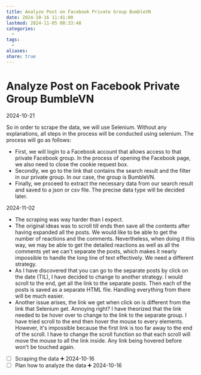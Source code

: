 ```yaml
---
title: Analyze Post on Facebook Private Group BumbleVN
date: 2024-10-16 11:41:00
lastmod: 2024-11-05 00:33:48
categories:
  - 
tags:
  - 
aliases: 
share: true
---
```


# Analyze Post on Facebook Private Group BumbleVN

2024-10-21

So in order to scrape the data, we will use Selenium. Without any explanations, all steps in the process will be conducted using selenium. The process will go as follows:

- First, we will login to a Facebook account that allows access to that private Facebook group. In the process of opening the Facebook page, we also need to close the cookie request box.
- Secondly, we go to the link that contains the search result and the filter in our private group. In our case, the group is BumbleVN.
- Finally, we proceed to extract the necessary data from our search result and saved to a json or csv file. The precise data type will be decided later.

2024-11-02

- The scraping was way harder than I expect.
- The original ideas was to scroll till ends then save all the contents after having expanded all the posts. We would like to be able to get the number of reactions and the comments. Nevertheless, when doing it this way, we may be able to get the detailed reactions as well as all the comments yet we can't separate the posts, which makes it nearly impossible to handle the long line of text effectively. We need a different strategy.
- As I have discovered that you can go to the separate posts by click on the date (TIL), I have decided to change to another strategy. I would scroll to the end, get all the link to the separate posts. Then each of the posts is saved as a separate HTML file. Handling everything from there will be much easier.
- Another issue arises, the link we get when click on is different from the link that Selenium get. Annoying right? I have theorized that the link needed to be hover over to change to the link to the separate group. I have tried scroll to the end then hover the mouse to every elements. However, it's impossible because the first link is too far away to the end of the scroll. I have to change the scroll function so that each scroll will move the mouse to all the link inside. Any link being hovered before won't be touched again.
- [ ] Scraping the data ➕ 2024-10-16
- [ ] Plan how to analyze the data ➕ 2024-10-16
